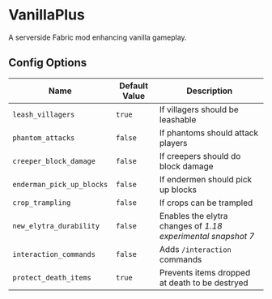 # VanillaPlus

A serverside Fabric mod enhancing vanilla gameplay.

## Config Options

| Name                      | Default Value | Description                                                  |
|---------------------------|---------------|--------------------------------------------------------------|
| `leash_villagers`         | `true`        | If villagers should be leashable                             |
| `phantom_attacks`         | `false`       | If phantoms should attack players                            |
| `creeper_block_damage`    | `false`       | If creepers should do block damage                           |
| `enderman_pick_up_blocks` | `false`       | If endermen should pick up blocks                            |
| `crop_trampling`          | `false`       | If crops can be trampled                                     |
| `new_elytra_durability`   | `false`       | Enables the elytra changes of *1.18 experimental snapshot 7* |
| `interaction_commands`    | `false`       | Adds `/interaction` commands                                 |
| `protect_death_items`     | `true`        | Prevents items dropped at death to be destryed               |
